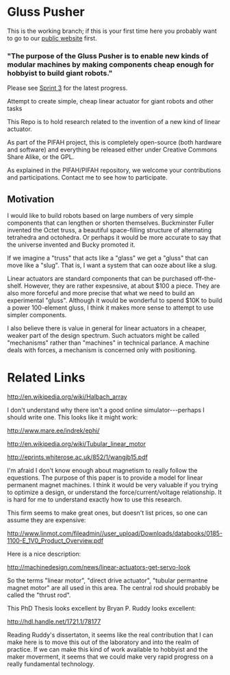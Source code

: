 # Gluss Pusher

This is the working branch; if this is your first time here you probably want to go to our [public website](http://pifah.github.io/Gluss-Pusher/) first.


### "The purpose of the Gluss Pusher is to enable new kinds of modular machines by making components cheap enough for hobbyist to build giant robots."

Please see [Sprint 3](https://github.com/PIFAH/Gluss-Pusher/blob/master/Sprint3.md) for the latest progress.


Attempt to create simple, cheap linear actuator for giant robots and other tasks

This Repo is to hold research related to the invention of a new kind of linear actuator.

As part of the PIFAH project, this is completely open-source (both hardware and software) and everything be released either
under Creative Commons Share Alike, or the GPL.

As explained in the PIFAH/PIFAH repository, we welcome your contributions and participations.  Contact me to see how to
participate.

## Motivation

I would like to build robots based on large numbers of very simple components that can lengthen or shorten themselves.  Buckminster Fuller invented the Octet truss, a beautiful space-filling structure of alternating tetrahedra and octohedra. Or perhaps it would be more accurate to say that the universe invented and Bucky promoted it.

If we imagine a "truss" that acts like a "glass" we get a "gluss" that can move like a "slug".  That is, I want a system that can ooze about like a slug.

Linear actuators are standard components that can be purchased off-the-shelf.  However, they are rather expesnsive, at about $100 a piece. They are also more forceful and more precise that what we need to build an experimental "gluss".  Although it would be wonderful to spend $10K to build a power 100-element gluss, I think it makes more sense to attempt to use simpler components.

I also believe there is value in general for linear actuators in a cheaper, weaker part of the design spectrum.  Such actuators might be called "mechanisms" rather than "machines" in technical parlance. A machine deals with forces, a mechanism is concerned only with positioning.


# Related Links

http://en.wikipedia.org/wiki/Halbach_array

I don't understand why there isn't a good online simulator---perhaps I should write one.  This looks like it might work:

http://www.mare.ee/indrek/ephi/

http://en.wikipedia.org/wiki/Tubular_linear_motor

http://eprints.whiterose.ac.uk/852/1/wangjb15.pdf

I'm afraid I don't know enough about magnetism to really follow the equestions.  The purpose of this paper is to provide a model for linear permanent magnet machines.  I think it would be very valuable if you trying to optimize a design, or understand the force/current/voltage relationship. It is hard for me to understand exactly how to use this research.

This firm seems to make great ones, but doesn't list prices, so one can assume they are expensive:

http://www.linmot.com/fileadmin//user_upload/Downloads/databooks/0185-1100-E_1V0_Product_Overview.pdf

Here is a nice description:

http://machinedesign.com/news/linear-actuators-get-servo-look

So the terms "linear motor", "direct drive actuator", "tubular permantne magnet motor" are all used in this area.  The central rod should probably be called the "thrust rod".

This PhD Thesis looks excellent by Bryan P. Ruddy looks excellent:

http://hdl.handle.net/1721.1/78177

Reading Ruddy's dissertaton, it seems like the real contribution that I can make here is to move this out of the laboratory and into the realm of practice.  If we can make this kind of work available to hobbyist and the maker moverment, it seems that we could make very rapid progress on a really fundamental technology.





